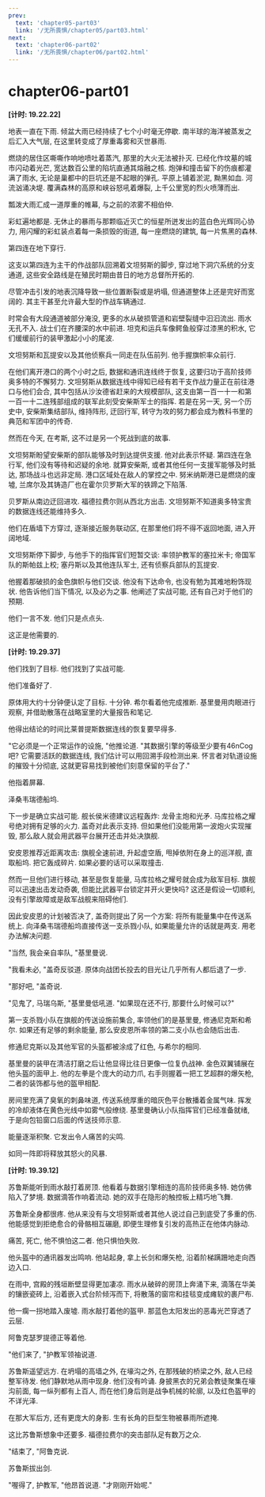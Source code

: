 ```yaml
---
prev:
  text: 'chapter05-part03'
  link: '/无所畏惧/chapter05/part03.html'
next:
  text: 'chapter06-part02'
  link: '/无所畏惧/chapter06/part02.html'
---
```


# chapter06-part01

**[计时: 19.22.22]**

地表一直在下雨. 倾盆大雨已经持续了七个小时毫无停歇. 南半球的海洋被蒸发之后汇入大气层, 在这里转变成了厚重毒雾和灭世暴雨.

燃烧的居住区嘶嘶作响地喷吐着蒸汽, 那里的大火无法被扑灭. 已经化作坟墓的城市闪动着光芒, 宽达数百公里的陷坑直通其熔融之核. 炮弹和撞击留下的伤痕都灌满了雨水, 无论是巢都中的巨坑还是不起眼的弹孔. 平原上铺着淤泥, 黝黑如血. 河流汹涌决堤. 覆满森林的高原和峡谷怒吼着爆裂, 上千公里宽的烈火喷薄而出.

瓢泼大雨汇成一道厚重的帷幕, 与之前的浓雾不相伯仲.

彩虹遍地都是. 无休止的暴雨与那颗临近灭亡的恒星所迸发出的蓝白色光辉同心协力, 用闪耀的彩虹装点着每一条损毁的街道, 每一座燃烧的建筑, 每一片焦黑的森林.

第四连在地下穿行.

这支以第四连为主干的作战部队回溯着文坦努斯的脚步, 穿过地下洞穴系统的分支通道, 这些安全路线是在殖民时期由昔日的地方总督所开拓的.

尽管冲击引发的地表沉降导致一些位置断裂或是坍塌, 但通道整体上还是完好而宽阔的. 其主干甚至允许最大型的作战车辆通过.

时常会有大段通道被部分淹没, 更多的水从破损管道和岩壁裂缝中汩汩流出. 雨水无孔不入. 战士们在齐腰深的水中前进. 坦克和运兵车像鳄鱼般穿过漆黑的积水, 它们缓缓前行的装甲激起小小的尾波.

文坦努斯和瓦提安以及其他侦察兵一同走在队伍前列. 他手握旗帜率众前行.

在他们离开港口的两个小时之后, 数据和通讯连线终于恢复, 这要归功于高阶技师奥多特的不懈努力. 文坦努斯从数据连线中得知已经有若干支作战力量正在前往港口与他们会合, 其中包括从沙汝德省赶来的大规模部队, 这支由第一百一十一和第一百一十二连残部组成的联军此刻受安柴斯军士的指挥. 若是在另一天, 另一个历史中, 安柴斯集结部队, 维持阵形, 迂回行军, 转守为攻的努力都会成为教科书里的典范和军团中的传奇.

然而在今天, 在考斯, 这不过是另一个死战到底的故事.

文坦努斯盼望安柴斯的部队能够及时到达提供支援. 他对此表示怀疑. 第四连在急行军, 他们没有等待和迟疑的余地. 就算安柴斯, 或者其他任何一支援军能够及时抵达, 那场战斗也远非定局. 港口区域处在敌人的掌控之中. 努米纳斯港已是燃烧的废墟, 兰席尔及其铸造厂也在霍尔贝罗斯大军的铁蹄之下陷落.

贝罗斯从南边迂回进攻. 福德拉费尔则从西北方出击. 文坦努斯不知道奥多特宝贵的数据连线还能维持多久.

他们在盾墙下方穿过, 逐渐接近服务联动区, 在那里他们将不得不返回地面, 进入开阔地域.

文坦努斯停下脚步, 与他手下的指挥官们短暂交谈: 率领护教军的塞拉米卡; 帝国军队的斯帕兹上校; 塞丹斯以及其他连队军士, 还有侦察兵部队的瓦提安.

他握着那破损的金色旗帜与他们交谈. 他没有下达命令, 也没有勉为其难地粉饰现状. 他告诉他们当下情况, 以及必为之事. 他阐述了实战可能, 还有自己对于他们的预期.

他们一言不发. 他们只是点点头.

这正是他需要的.

**[计时: 19.29.37]**

他们找到了目标. 他们找到了实战可能.

他们准备好了.

原体用大约十分钟便认定了目标. 十分钟. 希尔看着他完成推断. 基里曼用肉眼进行观察, 并借助散落在战略室里的大量报告和笔记.

他得出结论的时间比莱普提斯数据连线的恢复要早得多.

"它必须是一个正常运作的设施, "他推论道. "其数据引擎的等级至少要有46nCog吧? 它需要活跃的数据连线, 我们估计可以用回溯手段检测出来. 怀言者对轨道设施的摧毁十分彻底, 这就更容易找到被他们刻意保留的平台了."

他指着屏幕.

泽桑韦瑞德船坞.

下一步是确立实战可能. 舰长侯米德建议远程轰炸: 龙骨主炮和光矛. 马库拉格之耀号绝对拥有足够的火力. 盖奇对此表示支持. 但如果他们没能用第一波炮火实现摧毁, 那么敌人就会用武器平台展开还击并处决旗舰.

安皮恩推荐近距离攻击: 旗舰全速前进, 升起虚空盾, 甩掉依附在身上的巡洋舰, 直取船坞. 把它轰成碎片. 如果必要的话可以采取撞击.

然而一旦他们进行移动, 甚至是恢复能量, 马库拉格之耀号就会成为敌军目标. 旗舰可以迅速出击发动奇袭, 但能比武器平台锁定并开火更快吗? 这还是假设一切顺利, 没有引擎故障或是敌军战舰来阻碍他们.

因此安皮恩的计划被否决了, 盖奇则提出了另一个方案: 将所有能量集中在传送系统上. 向泽桑韦瑞德船坞直接传送一支杀戮小队, 如果能量允许的话就是两支. 用老办法解决问题.

"当然, 我会亲自率队, "基里曼说.

"我看未必, "盖奇反驳道. 原体向战团长投去的目光让几乎所有人都后退了一步.

"那好吧, "盖奇说.

"见鬼了, 马瑞乌斯, "基里曼低吼道. "如果现在还不行, 那要什么时候可以?"

第一支杀戮小队在旗舰的传送设施前集合, 率领他们的是基里曼, 修通尼克斯和希尔. 如果还有足够的剩余能量, 那么安皮恩所率领的第二支小队也会随后出击.

修通尼克斯以及其他军官的头盔都被涂成了红色, 与希尔的相同.

基里曼的装甲在清洁打磨之后让他显得比往日更像一位复仇战神. 金色双翼铺展在他头盔的面甲上. 他的左拳是个庞大的动力爪, 右手则握着一把工艺超群的爆矢枪, 二者的装饰都与他的盔甲相配.

房间里充满了臭氧的刺鼻味道, 传送系统厚重的暗灰色平台散播着金属气味. 挥发的冷却液体在黄色光线中如雾气般缭绕. 基里曼确认小队指挥官们已经准备就绪, 于是向包铅窗口后面的传送技师示意.

能量逐渐积聚. 它发出令人痛苦的尖鸣.

如同一阵即将释放其怒火的风暴.

**[计时: 19.39.12]**

苏鲁斯能听到雨水敲打着房顶. 他看着与数据引擎相连的高阶技师奥多特. 她仿佛陷入了梦境. 数据滴答作响着流动. 她的双手在隐形的触控板上精巧地飞舞.

苏鲁斯全身都很疼. 他从来没有与文坦努斯或者其他人说过自己到底受了多重的伤. 他能感觉到拒绝愈合的骨骼相互碾磨, 即便生理修复引发的高热正在他体内脉动.

痛苦, 死亡, 他不惧怕这二者. 他只惧怕失败.

他头盔中的通讯器发出鸣响. 他站起身, 拿上长剑和爆矢枪, 沿着阶梯蹒跚地走向西边入口.

在雨中, 宫殿的残垣断壁显得更加凄凉. 雨水从破碎的房顶上奔涌下来, 滴落在华美的镶嵌瓷砖上, 沿着嵌入式台阶倾泻而下, 将散落的窗帘和挂毯变成瘫软的裹尸布.

他一瘸一拐地踏入废墟. 雨水敲打着他的盔甲. 那蓝色太阳发出的恶毒光芒穿透了云层.

阿鲁克瑟罗提德正等着他.

"他们来了, "护教军领袖说道.

苏鲁斯遥望远方. 在坍塌的高墙之外, 在壕沟之外, 在那残破的桥梁之外, 敌人已经整军待发. 他们静默地从雨中现身. 他们没有吟诵. 身披黑衣的兄弟会教徒聚集在壕沟前面, 每一纵列都有上百人, 而在他们身后则是战争机械的轮廓, 以及红色盔甲的不详光泽.

在那大军后方, 还有更庞大的身影. 生有长角的巨型生物被暴雨所遮掩.

这比苏鲁斯想象中还要多. 福德拉费尔的突击部队足有数万之众.

"结束了, "阿鲁克说.

苏鲁斯拔出剑.

"喔得了, 护教军, "他昂首说道. "才刚刚开始呢."
